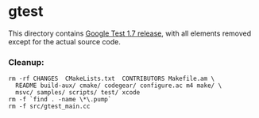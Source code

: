 # gtest
This directory contains [Google Test 1.7 release](https://github.com/google/googletest/archive/release-1.7.0.zip), with all elements removed except for
the actual source code.

### Cleanup:
```
rm -rf CHANGES  CMakeLists.txt  CONTRIBUTORS Makefile.am \
  README build-aux/ cmake/ codegear/ configure.ac m4 make/ \
  msvc/ samples/ scripts/ test/ xcode
rm -f `find . -name \*\.pump`
rm -f src/gtest_main.cc
```